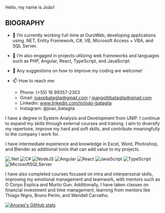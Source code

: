 Hello, my name is João!

## BIOGRAPHY

- 🔭 I’m currently working full-time at OuroWeb, developing applications using .NET, Entity Framework, C#, VB, Microsoft Access + VBA, and SQL Server.
- 🌱 I’m also engaged in projects utilizing web frameworks and languages such as PHP, Angular, React, TypeScript, and JavaScript.
- 🤔 Any suggestions on how to improve my coding are welcome!
- 📫 How to reach me:

  - Phone: (+55) 16 99357-2303
  - Gmail: joaopbataglia@gmail.com / jpangottibataglia@gmail.com
  - Linkedin: www.linkedin.com/in/joão-bataglia
  - Instagram: @joao_bataglia

I have a degree in System Analysis and Development from UNIP. I continue to expand my skills through external courses and training. I aim to diversify my repertoire, improve my hard and soft skills, and contribute meaningfully to the company I work for.

I have intermediate experience and knowledge in Excel, Word, Photoshop, and Blender as additional tools that can add value to my projects.

![.Net](https://img.shields.io/badge/.NET-5C2D91?style=for-the-badge&logo=.net&logoColor=white)
![C#](https://img.shields.io/badge/C%23-239120?style=for-the-badge&logo=c-sharp&logoColor=white)
![NodeJS](https://img.shields.io/badge/node.js-6DA55F?style=for-the-badge&logo=node.js&logoColor=white)
![Angular](https://img.shields.io/badge/angular-%23DD0031.svg?style=for-the-badge&logo=angular&logoColor=white)
![React](https://img.shields.io/badge/react-%2320232a.svg?style=for-the-badge&logo=react&logoColor=%2361DAFB)
![JavaScript](https://img.shields.io/badge/JavaScript-323330?style=for-the-badge&logo=javascript&logoColor=F7DF1E)
![TypeScript](https://img.shields.io/badge/typescript-%23007ACC.svg?style=for-the-badge&logo=typescript&logoColor=white)
![MicrosoftSQLServer](https://img.shields.io/badge/Microsoft%20SQL%20Server-CC2927?style=for-the-badge&logo=microsoft%20sql%20server&logoColor=white)

I have also completed courses focused on intra and interpersonal skills, improving my emotional management and teamwork, with mentors such as O Corpo Explica and Murilo Gun. Additionally, I have taken classes on financial investment and time management, learning from mentors like Thiago Nigro, Bruno Perini, and Wendell Carvalho.

[![Anurag's GitHub stats](https://github-readme-stats.vercel.app/api?username=Capitaojob)](https://github.com/Capitaojob)
